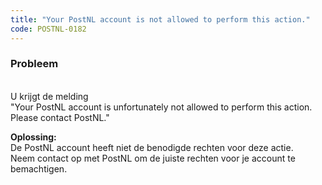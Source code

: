 ```yaml
---
title: "Your PostNL account is not allowed to perform this action."
code: POSTNL-0182
---
```


<div class="columnLayout single" data-layout="single">
<div class="cell normal" data-type="normal">
<div class="innerCell">
<p><h3>Probleem</h3><br>U krijgt de melding <br>"Your PostNL account is unfortunately not allowed to perform this action. Please contact PostNL."</p>
<p><strong>Oplossing:<br></strong>De PostNL account heeft niet de benodigde rechten voor deze actie.<br>Neem contact op met PostNL om de juiste rechten voor je account te bemachtigen.<br></p></div>
</div>
</div>